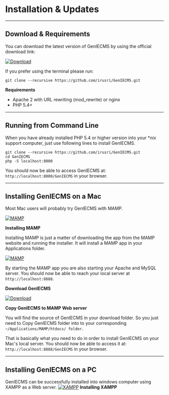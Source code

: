 Installation & Updates
=====================

------------------------
Download & Requirements
------------------------

You can download the latest version of GenIECMS by using the official download link:

[![Download](https://github.com/irusri/GenIECMS/blob/master/docs/download.png?raw=true "Download")](http://geniecms.org/latest/genie.zip)

If you prefer using the terminal please run:

```
git clone --recursive https://github.com/irusri/GenIECMS.git
```    

**Requirements**
* Apache 2 with URL rewriting (mod_rewrite) or nginx
* PHP 5.4+

------------------------
Running from Command Line
------------------------
When you have already installed PHP 5.4 or higher version into your **nix* support computer, just use following lines to install GenIECMS.
```
git clone --recursive https://github.com/irusri/GenIECMS.git
cd GenIECMS
php -S localhost:8000
```
You should now be able to access GenIECMS at: ```http://localhost:8000/GenIECMS``` in your browser.

------------------------
Installing GenIECMS on a Mac
------------------------
Most Mac users will probably try GenIECMS with MAMP.  

[![MAMP](https://github.com/irusri/GenIECMS/blob/master/docs/mamp.png?raw=true "MAMP")](http://www.mamp.info/en/downloads/)

**Installing MAMP**

Installing MAMP is just a matter of downloading the app from the MAMP website and running the installer. It will install a MAMP app in your Applications folder.

[![MAMP](https://github.com/irusri/GenIECMS/blob/master/docs/mamp-02.png?raw=true "MAMP")](http://www.mamp.info/en/downloads/)

By starting the MAMP app you are also starting your Apache and MySQL server. You should now be able to reach your local server at ```http://localhost:8888```.

**Download GenIECMS**

[![Download](https://github.com/irusri/GenIECMS/blob/master/docs/download.png?raw=true "Download")](http://geniecms.org/latest/genie.zip)

**Copy GenIECMS to MAMP Web server**

You will find the source of GenIECMS in your download folder. So you just need to Copy GenIECMS folder into to your corresponding ```~/Applications/MAMP/htdocs/ folder```.

That is basically what you need to do in order to install GenIECMS on your Mac's local server. You should now be able to access it at: ```http://localhost:8888/GenIECMS``` in your browser.

------------------------
Installing GenIECMS on a PC
------------------------
GenIECMS can be successfully installed into windows computer using XAMPP as a Web server. 
[![XAMPP](https://github.com/irusri/GenIECMS/blob/master/docs/xampp.png?raw=true "XAMPP")](https://www.apachefriends.org/download.html)
**Installing XAMPP**

